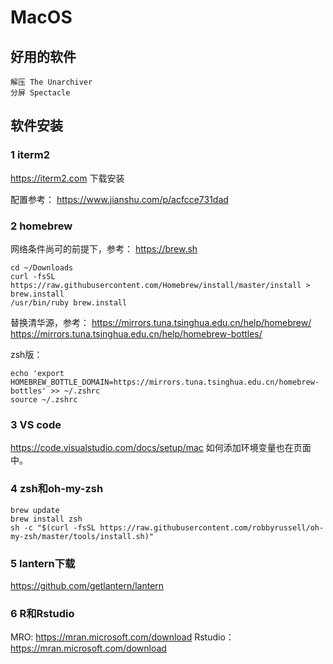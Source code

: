 # MacOS

## 好用的软件

```
解压 The Unarchiver
分屏 Spectacle
```

## 软件安装

### 1 iterm2
https://iterm2.com
下载安装

配置参考：
https://www.jianshu.com/p/acfcce731dad

### 2 homebrew
网络条件尚可的前提下，参考：
https://brew.sh
```
cd ~/Downloads
curl -fsSL https://raw.githubusercontent.com/Homebrew/install/master/install > brew.install
/usr/bin/ruby brew.install
```
替换清华源，参考：
https://mirrors.tuna.tsinghua.edu.cn/help/homebrew/
https://mirrors.tuna.tsinghua.edu.cn/help/homebrew-bottles/

zsh版：
```
echo 'export HOMEBREW_BOTTLE_DOMAIN=https://mirrors.tuna.tsinghua.edu.cn/homebrew-bottles' >> ~/.zshrc
source ~/.zshrc
```

### 3 VS code
https://code.visualstudio.com/docs/setup/mac
如何添加环境变量也在页面中。

### 4 zsh和oh-my-zsh
```
brew update
brew install zsh
sh -c "$(curl -fsSL https://raw.githubusercontent.com/robbyrussell/oh-my-zsh/master/tools/install.sh)"
```
### 5 lantern下载
https://github.com/getlantern/lantern

### 6 R和Rstudio
MRO:
https://mran.microsoft.com/download
Rstudio：
https://mran.microsoft.com/download

### 
